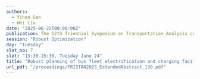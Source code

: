 ```yaml
---
authors:
  - Yihan Gao
  - Wei Liu
date: "2025-06-22T00:00:00Z"
publication: The 12th Triennial Symposium on Transportation Analysis conference
session: "Robust Optimization"
day: "Tuesday"
slot_no: 7
slot: "13:30-15:30, Tuesday June 24"
title: "Robust planning of bus fleet electrification and charging facility deployment"
url_pdf: "/proceedings/TRISTAN2025_ExtendedAbstract_130.pdf"
---
```

